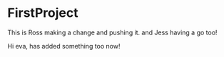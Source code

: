 # FirstProject

This is Ross making a change and pushing it.
and Jess having a go too!

Hi eva, has added something too now!